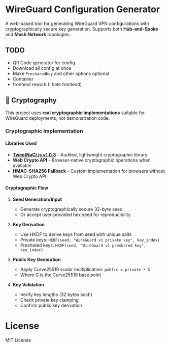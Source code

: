 # WireGuard Configuration Generator

A web-based tool for generating WireGuard VPN configurations with cryptographically secure key generation. Supports both **Hub-and-Spoke** and **Mesh Network** topologies.

## TODO

- QR Code generator for config
- Download all config at once
- Make `PresharedKey` and other options optional
- Container
- frontend rework (I hate frontend)

## 🔐 Cryptography

This project uses **real cryptographic implementations** suitable for WireGuard deployments, not demonstration code.

### Cryptographic Implementation

#### **Libraries Used**
- **[TweetNaCl.js v1.0.3](https://tweetnacl.js.org/)** - Audited, lightweight cryptographic library
- **Web Crypto API** - Browser-native cryptographic operations when available
- **HMAC-SHA256 Fallback** - Custom implementation for browsers without Web Crypto API

#### Cryptographic Flow

1. **Seed Generation/Input**
   - Generate cryptographically secure 32-byte seed
   - Or accept user-provided hex seed for reproducibility

2. **Key Derivation**
   - Use HKDF to derive keys from seed with unique salts
   - Private keys: `HKDF(seed, "WireGuard v1 private key", key_index)`
   - Preshared keys: `HKDF(seed, "WireGuard v1 preshared key", key_index)`

3. **Public Key Generation**
   - Apply Curve25519 scalar multiplication: `public = private * G`
   - Where G is the Curve25519 base point

4. **Key Validation**
   - Verify key lengths (32 bytes each)
   - Check private key clamping
   - Confirm public key derivation

# License

MIT License

